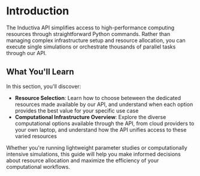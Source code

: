 # Introduction

The Inductiva API simplifies access to high-performance computing resources through straightforward Python commands. Rather than managing complex infrastructure setup and resource allocation, you can execute single simulations or orchestrate thousands of parallel tasks through our API.

## What You'll Learn
In this section, you'll discover:

- **Resource Selection**: Learn how to choose beteween the dedicated resources made available by our API, and understand when each option provides the best value for your specific use case
- **Computational Infrastructure Overview**: Explore the diverse computational options available through the API, from cloud providers to your own laptop, and understand how the API unifies access to these varied resources

Whether you're running lightweight parameter studies or computationally intensive simulations, this guide will help you make informed decisions about resource allocation and maximize the efficiency of your computational workflows.